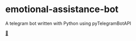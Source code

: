 # emotional-assistance-bot
A telegram bot written with Python using pyTelegramBotAPI

[🤖](http://t.me/nafie_alhelaly_bot)
